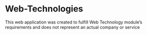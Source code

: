 # Web-Technologies
This web application was created to fulfill Web Technology module’s requirements and does not represent an actual company or service
